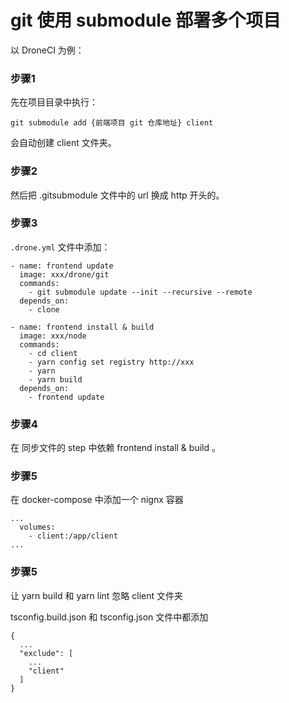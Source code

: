 # git 使用 submodule 部署多个项目

以 DroneCI 为例：

### 步骤1

先在项目目录中执行：

```
git submodule add {前端项目 git 仓库地址} client
```

会自动创建 client 文件夹。

### 步骤2

然后把 .gitsubmodule 文件中的 url 换成 http 开头的。

### 步骤3

`.drone.yml` 文件中添加：
```
- name: frontend update
  image: xxx/drone/git
  commands:
    - git submodule update --init --recursive --remote
  depends_on:
    - clone

- name: frontend install & build
  image: xxx/node
  commands:
    - cd client
    - yarn config set registry http://xxx
    - yarn
    - yarn build
  depends_on:
    - frontend update
```

### 步骤4

在 同步文件的 step 中依赖 frontend install & build 。


### 步骤5

在 docker-compose 中添加一个 nignx 容器

```
...
  volumes:
    - client:/app/client
...
```

### 步骤5

让 yarn build 和 yarn lint 忽略 client 文件夹

tsconfig.build.json 和 tsconfig.json 文件中都添加
```
{
  ...
  "exclude": [
    ...
    "client"
  ]
}
```
